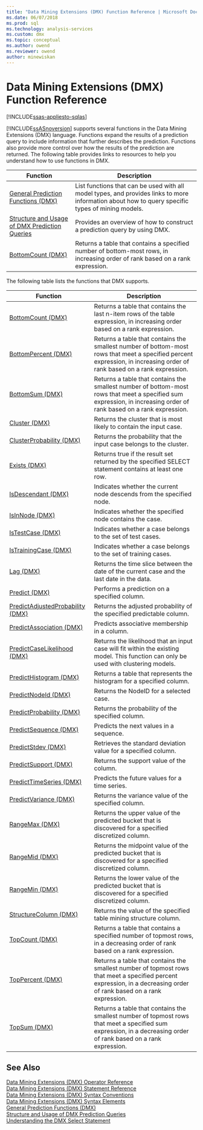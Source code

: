 ```yaml
---
title: "Data Mining Extensions (DMX) Function Reference | Microsoft Docs"
ms.date: 06/07/2018
ms.prod: sql
ms.technology: analysis-services
ms.custom: dmx
ms.topic: conceptual
ms.author: owend
ms.reviewer: owend
author: minewiskan
---
```

# Data Mining Extensions (DMX) Function Reference
[!INCLUDE[ssas-appliesto-sqlas](../includes/ssas-appliesto-sqlas.md)]

  [!INCLUDE[ssASnoversion](../includes/ssasnoversion-md.md)] supports several functions in the Data Mining Extensions (DMX) language. Functions expand the results of a prediction query to include information that further describes the prediction. Functions also provide more control over how the results of the prediction are returned. The following table provides links to resources to help you understand how to use functions in DMX.  
  
|Function|Description|  
|--------------|-----------------|  
|[General Prediction Functions &#40;DMX&#41;](../dmx/general-prediction-functions-dmx.md)|List functions that can be used with all model types, and provides links to more information about how to query specific types of mining models.|  
|[Structure and Usage of DMX Prediction Queries](../dmx/structure-and-usage-of-dmx-prediction-queries.md)|Provides an overview of how to construct a prediction query by using DMX.|  
|[BottomCount &#40;DMX&#41;](../dmx/bottomcount-dmx.md)|Returns a table that contains a specified number of bottom-most rows, in increasing order of rank based on a rank expression.|  
  
 The following table lists the functions that DMX supports.  
  
|Function|Description|  
|--------------|-----------------|  
|[BottomCount &#40;DMX&#41;](../dmx/bottomcount-dmx.md)|Returns a table that contains the last n-item rows of the table expression, in increasing order based on a rank expression.|  
|[BottomPercent &#40;DMX&#41;](../dmx/bottompercent-dmx.md)|Returns a table that contains the smallest number of bottom-most rows that meet a specified percent expression, in increasing order of rank based on a rank expression.|  
|[BottomSum &#40;DMX&#41;](../dmx/bottomsum-dmx.md)|Returns a table that contains the smallest number of bottom-most rows that meet a specified sum expression, in increasing order of rank based on a rank expression.|  
|[Cluster &#40;DMX&#41;](../dmx/cluster-dmx.md)|Returns the cluster that is most likely to contain the input case.|  
|[ClusterProbability &#40;DMX&#41;](../dmx/clusterprobability-dmx.md)|Returns the probability that the input case belongs to the cluster.|  
|[Exists &#40;DMX&#41;](../dmx/exists-dmx.md)|Returns true if the result set returned by the specified SELECT statement contains at least one row.|  
|[IsDescendant &#40;DMX&#41;](../dmx/isdescendant-dmx.md)|Indicates whether the current node descends from the specified node.|  
|[IsInNode &#40;DMX&#41;](../dmx/isinnode-dmx.md)|Indicates whether the specified node contains the case.|  
|[IsTestCase &#40;DMX&#41;](../dmx/istestcase-dmx.md)|Indicates whether a case belongs to the set of test cases.|  
|[IsTrainingCase &#40;DMX&#41;](../dmx/istrainingcase-dmx.md)|Indicates whether a case belongs to the set of training cases.|  
|[Lag &#40;DMX&#41;](../dmx/lag-dmx.md)|Returns the time slice between the date of the current case and the last date in the data.|  
|[Predict &#40;DMX&#41;](../dmx/predict-dmx.md)|Performs a prediction on a specified column.|  
|[PredictAdjustedProbability &#40;DMX&#41;](../dmx/predictadjustedprobability-dmx.md)|Returns the adjusted probability of the specified predictable column.|  
|[PredictAssociation &#40;DMX&#41;](../dmx/predictassociation-dmx.md)|Predicts associative membership in a column.|  
|[PredictCaseLikelihood &#40;DMX&#41;](../dmx/predictcaselikelihood-dmx.md)|Returns the likelihood that an input case will fit within the existing model. This function can only be used with clustering models.|  
|[PredictHistogram &#40;DMX&#41;](../dmx/predicthistogram-dmx.md)|Returns a table that represents the histogram for a specified column.|  
|[PredictNodeId &#40;DMX&#41;](../dmx/predictnodeid-dmx.md)|Returns the NodeID for a selected case.|  
|[PredictProbability &#40;DMX&#41;](../dmx/predictprobability-dmx.md)|Returns the probability of the specified column.|  
|[PredictSequence &#40;DMX&#41;](../dmx/predictsequence-dmx.md)|Predicts the next values in a sequence.|  
|[PredictStdev &#40;DMX&#41;](../dmx/predictstdev-dmx.md)|Retrieves the standard deviation value for a specified column.|  
|[PredictSupport &#40;DMX&#41;](../dmx/predictsupport-dmx.md)|Returns the support value of the column.|  
|[PredictTimeSeries &#40;DMX&#41;](../dmx/predicttimeseries-dmx.md)|Predicts the future values for a time series.|  
|[PredictVariance &#40;DMX&#41;](../dmx/predictvariance-dmx.md)|Returns the variance value of the specified column.|  
|[RangeMax &#40;DMX&#41;](../dmx/rangemax-dmx.md)|Returns the upper value of the predicted bucket that is discovered for a specified discretized column.|  
|[RangeMid &#40;DMX&#41;](../dmx/rangemid-dmx.md)|Returns the midpoint value of the predicted bucket that is discovered for a specified discretized column.|  
|[RangeMin &#40;DMX&#41;](../dmx/rangemin-dmx.md)|Returns the lower value of the predicted bucket that is discovered for a specified discretized column.|  
|[StructureColumn &#40;DMX&#41;](../dmx/structurecolumn-dmx.md)|Returns the value of the specified table mining structure column.|  
|[TopCount &#40;DMX&#41;](../dmx/topcount-dmx.md)|Returns a table that contains a specified number of topmost rows, in a decreasing order of rank based on a rank expression.|  
|[TopPercent &#40;DMX&#41;](../dmx/toppercent-dmx.md)|Returns a table that contains the smallest number of topmost rows that meet a specified percent expression, in a decreasing order of rank based on a rank expression.|  
|[TopSum &#40;DMX&#41;](../dmx/topsum-dmx.md)|Returns a table that contains the smallest number of topmost rows that meet a specified sum expression, in a decreasing order of rank based on a rank expression.|  
  
## See Also  
 [Data Mining Extensions &#40;DMX&#41; Operator Reference](../dmx/data-mining-extensions-dmx-operator-reference.md)   
 [Data Mining Extensions &#40;DMX&#41; Statement Reference](../dmx/data-mining-extensions-dmx-statements.md)   
 [Data Mining Extensions &#40;DMX&#41; Syntax Conventions](../dmx/data-mining-extensions-dmx-syntax-conventions.md)   
 [Data Mining Extensions &#40;DMX&#41; Syntax Elements](../dmx/data-mining-extensions-dmx-syntax-elements.md)   
 [General Prediction Functions &#40;DMX&#41;](../dmx/general-prediction-functions-dmx.md)   
 [Structure and Usage of DMX Prediction Queries](../dmx/structure-and-usage-of-dmx-prediction-queries.md)   
 [Understanding the DMX Select Statement](../dmx/understanding-the-dmx-select-statement.md)  
  
  
